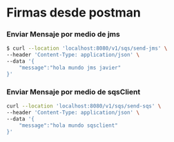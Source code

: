 # Firmas desde postman

### Enviar Mensaje por medio de jms

```bash
$ curl --location 'localhost:8080/v1/sqs/send-jms' \
--header 'Content-Type: application/json' \
--data '{
    "message":"hola mundo jms javier"
}'
```

### Enviar Mensaje por medio de sqsClient
```bash
curl --location 'localhost:8080/v1/sqs/send-sqs' \
--header 'Content-Type: application/json' \
--data '{
    "message":"hola mundo sqsclient"
}'
```
